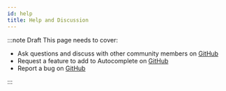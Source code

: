 ```yaml
---
id: help
title: Help and Discussion
---
```


<!-- prettier-ignore -->
:::note Draft
This page needs to cover:

- Ask questions and discuss with other community members on [GitHub](https://github.com/algolia/autocomplete.js/discussions/new)
- Request a feature to add to Autocomplete on [GitHub](https://github.com/algolia/autocomplete.js/discussions/new)
- Report a bug on [GitHub](https://github.com/algolia/autocomplete.js/issues/new?template=Bug_report.md)

:::
